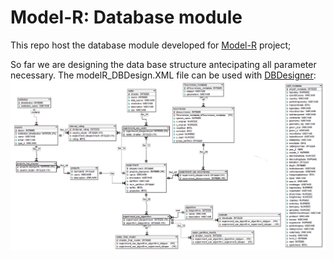 # Model-R: Database module

This repo host the database module developed for [Model-R](https://github.com/Model-R) project;

So far we are designing the data base structure antecipating all parameter necessary. The modelR_DBDesign.XML file can be used with [DBDesigner](https://sourceforge.net/projects/dbdesigner-fork/):
![Database structure](https://github.com/Model-R/modelo-bd/blob/master/Images/DBModel.png?raw=true)
